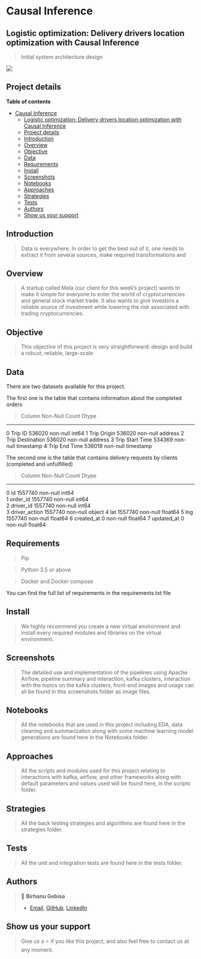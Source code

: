# Causal Inference

## Logistic optimization: Delivery drivers location optimization with Causal Inference

> Initial system architecture design

![](screen_shots/doagriam-diagram.png)

## Project details

**Table of contents**

- [Causal Inference](#causal-inference)
  - [Logistic optimization: Delivery drivers location optimization with Causal Inference](#logistic-optimization-delivery-drivers-location-optimization-with-causal-inference)
  - [Project details](#project-details)
  - [Introduction](#introduction)
  - [Overview](#overview)
  - [Objective](#objective)
  - [Data](#data)
  - [Requirements](#requirements)
  - [Install](#install)
  - [Screenshots](#screenshots)
  - [Notebooks](#notebooks)
  - [Approaches](#approaches)
  - [Strategies](#strategies)
  - [Tests](#tests)
  - [Authors](#authors)
  - [Show us your support](#show-us-your-support)

## Introduction

> Data is everywhere. In order to get the best out of it, one needs to extract it from several sources, make required transformations and 

## Overview

> A startup called Mela (our client for this week’s project) wants to make it simple for everyone to enter the world of cryptocurrencies and general stock market trade. It also wants to give investors a reliable source of investment while lowering the risk associated with trading cryptocurrencies.



## Objective

> This objective of this project is very straightforward: design and build a robust, reliable, large-scale 

## Data

There are two datasets available for this project.


The first one is the table that contains information about the completed orders
>   Column             Non-Null Count   Dtype 
---  ------            --------------   ----- 
 0   Trip ID           536020 non-null  int64 
 1   Trip Origin       536020 non-null  address
 2   Trip Destination  536020 non-null  address
 3   Trip Start Time   534369 non-null  timestamp
 4   Trip End Time     536019 non-null  timestamp
 
The second one is the table that contains delivery requests by clients (completed and unfulfilled) 
>   Column         Non-Null Count    Dtype  
---  ------         --------------    -----  
 0   id                1557740 non-null  int64  
 1   order_id          1557740 non-null  int64  
 2   driver_id         1557740 non-null  int64  
 3   driver_action     1557740 non-null  object 
 4   lat               1557740 non-null  float64
 5   lng               1557740 non-null  float64
 6   created_at        0 non-null        float64
 7   updated_at        0 non-null        float64

## Requirements

> Pip

> Python 3.5 or above

> Docker and Docker compose

You can find the full list of requirements in the requirements.txt file

## Install

> We highly recommend you create a new virtual environment and install every required modules and libraries on the virtual environment.

## Screenshots

> The detailed use and implementation of the pipelines using Apache Airflow, pipeline summary and interaction, kafka clusters, interaction with the topics on the kafka clusters, front-end images and usage can all be found in this screenshots folder as image files.

## Notebooks

> All the notebooks that are used in this project including EDA, data cleaning and summarization along with some machine learning model generations are found here in the Notebooks folder.

## Approaches

> All the scripts and modules used for this project relating to interactions with kafka, airflow, and other frameworks along with default parameters and values used will be found here, in the scripts folder.

## Strategies

> All the back testing strategies and algorithms are found here in the strategies folder.

## Tests

> All the unit and integration tests are found here in the tests folder.

## Authors

> 👤 **Birhanu Gebisa**
>
> - [Email](mailto:birhanugebisa@gmail.com), [GitHub](https://github.com/BirhanuGebisa), [LinkedIn](https://www.linkedin.com/in/birhanu-gebisa2721/)

## Show us your support

> Give us a ⭐ if you like this project, and also feel free to contact us at any moment.
